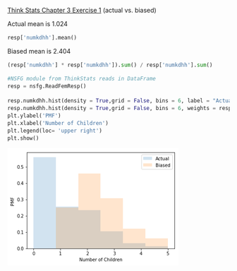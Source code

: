 [Think Stats Chapter 3 Exercise 1](http://greenteapress.com/thinkstats2/html/thinkstats2004.html#toc31) (actual vs. biased)

Actual mean is 1.024

```python
resp['numkdhh'].mean()
```

Biased mean is 2.404

```python
(resp['numkdhh'] * resp['numkdhh']).sum() / resp['numkdhh'].sum()
```


```python
#NSFG module from ThinkStats reads in DataFrame
resp = nsfg.ReadFemResp()

resp.numkdhh.hist(density = True,grid = False, bins = 6, label = "Actual", alpha = 0.2)
resp.numkdhh.hist(density = True,grid = False, bins = 6, weights = resp.numkdhh, alpha = 0.2, label = "Biased")
plt.ylabel('PMF')
plt.xlabel('Number of Children')
plt.legend(loc= 'upper right')
plt.show()
```
![graph](biased_actual.png "Graph")
